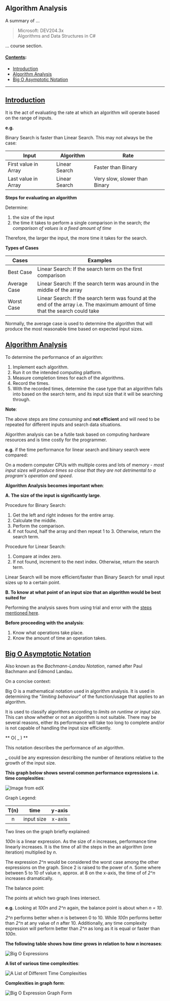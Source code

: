 ## Algorithm Analysis  

A summary of ...

> Microsoft: DEV204.3x  
> Algorithms and Data Structures in C#

... course section.

#### [Contents]():  

- [Introduction]()
- [Algorithm Analysis]()
- [Big O Asymptotic Notation]()  


-----

## [Introduction]()  

It is the act of evaluating the rate at which an algorithm will operate based on the range of inputs.   

**e.g.**

Binary Search is faster than Linear Search. This may not always be the case:  

| Input   | Algorithm   | Rate  |
| ------  | ----------- | ----- |
| First value in Array | Linear Search | Faster than Binary |
| Last value in Array  | Linear Search | Very slow, slower than Binary |

**Steps for evaluating an algorithm**

Determine:  
  1. the size of the input   
  2. the time it takes to perform a single comparison in the search; _the comparison of values is a fixed amount of time_   

Therefore, the larger the input, the more time it takes for the search.  

**Types of Cases**

| Cases      |  Examples  |
| ---------- | ---------- |
| Best Case  | Linear Search: If the search term on the first comparison |
| Average Case| Linear Search: If the search term was around in the middle of the array |
| Worst Case | Linear Search: If the search term was found at the end of the array i.e. The maximum amount of time that the search could take |

Normally, the average case is used to determine the algorithm that will produce the most reasonable time based on expected input sizes.  

## [Algorithm Analysis]()  

To determine the performance of an algorithm:

1. Implement each algorithm.  
2. Run it on the intended computing platform.  
3. Measure completion times for each of the algorithms.  
4. Record the times.  
5. With the recorded times, determine the case type that an algorithm falls into based on the search term, and its input size that it will be searching through.

**Note**:    

The above steps are _time consuming_ and **not efficient** and will need to be repeated for different inputs and search data situations.   

Algorithm analysis can be a futile task based on computing hardware resources and is time costly for the programmer.  

**e.g.** if the time performance for linear search and binary search were compared:  

On a modern computer CPUs with multiple cores and lots of memory -  _most input sizes will produce times so close that they are not detrimental to a program's operation and speed_.  

**Algorithm Analysis becomes important when**:

**A. The size of the input is significantly large**.   

Procedure for Binary Search:  

1. Get the left and right indexes for the entire array.  
2. Calculate the middle.  
3. Perform the comparison.  
4. If not found, half the array and then repeat 1 to 3. Otherwise, return the search term.

Procedure for Linear Search:  

1. Compare at index zero.  
2. If not found, increment to the next index. Otherwise, return the search term.   

Linear Search will be more efficient/faster than Binary Search for small input sizes up to a certain point.

**B. To know at what point of an input size that an algorithm would be best suited for**   

Performing the analysis saves from using trial and error with the [steps mentioned here]().  

**Before proceeding with the analysis**:  

1. Know what operations take place.  
2. Know the amount of time an operation takes.    

## [Big O Asymptotic Notation]()   

Also known as the _Bachmann-Landau Notation_, named after Paul Bachmann and Edmond Landau.   

On a concise context:  

Big O is a mathematical notation used in algorithm analysis. It is used in determining the "_limiting behaviour_" of the function/usage that applies to an algorithm.  

It is used to classify algorithms according to _limits on runtime or input size_. This can show whether or not an algorithm is not suitable. There may be several reasons, either its performance will take too long to complete and/or is not capable of handling the input size efficiently.  

** O( _ ) **

This notation describes the performance of an algorithm.   

**_** could be any expression describing the number of iterations relative to the growth of the input size.  

**This graph below shows several common performance expressions i.e. time complexities**:  

![Image from edX](https://prod-edxapp.edx-cdn.org/assets/courseware/v1/14ecb5fd6549a34e1b4ab327831b088c/asset-v1:Microsoft+DEV204.3x+4T2017+type@asset+block/Big_O_Chart.PNG)  

Graph Legend:

| T(n) | time       | y-axis |
| :--: | :--------: | :----: |  
| n    | input size | x-axis |

Two lines on the graph briefly explained:

_100n_ is a linear expression. As the size of _n_ increases, performance time linearly increases. It is the time of all the steps in the an algorithm (one iteration) multiplied by _n_.

The expression _2^n_ would be considered the worst case among the other expressions on the graph. Since 2 is raised to the power of _n_. Some where between 5 to 10 of value n, approx. at 8 on the x-axis, the time of of _2^n_ increases dramatically.

The balance point:

The points at which two graph lines intersect.

**e.g.** Looking at _100n_ and _2^n_ again, the balance point is about when _n = 10_.

_2^n_ performs better when _n_ is between 0 to 10. While _100n_ performs better than _2^n_ at any value of _n_ after 10. Additionally, any time complexity expression will perform better than _2^n_ as long as it is equal or faster than _100n_.  

**The following table shows how _time_ grows in relation to how _n_ increases**:

![Big O Expressions](https://www.cpp.edu/~ftang/courses/CS240/lectures/img/alg-tab.jpg)  

**A list of various time complexities**:  

![A List of Different Time Complexities ](https://he-s3.s3.amazonaws.com/media/uploads/c950295.png)  

**Complexities in graph form**:

![Big O Expression Graph Form](http://blog.benoitvallon.com/img/2016-03-12-sorting-algorithms-in-javascript/big-o-complexity.png)  
